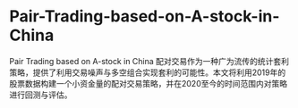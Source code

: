 # Pair-Trading-based-on-A-stock-in-China
Pair Trading based on A-stock in China
配对交易作为一种广为流传的统计套利策略，提供了利用交易噪声与多空组合实现套利的可能性。本文将利用2019年的股票数据构建一个小资金量的配对交易策略，并在2020至今的时间范围内对策略进行回测与评估。


